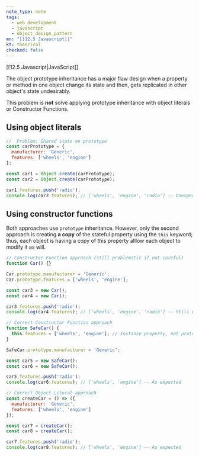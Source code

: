 ```yaml
---
note_type: note
tags:
  - web_development
  - javascript
  - object_design_pattern
mn: "[[12.5 Javascript]]"
kt: theorical
checked: false
---
```

[[12.5 Javascript|JavaScript]]

The object prototype inheritance has a major flaw design when a property or method in one object change its state and then, gets replicated in other object's state undesirably. 

This problem is **not** solve applying prototype inheritance with object literals or Constructor Functions. 

## Using object literals
```js
//  Problem: Shared state on prototype
const carPrototype = {
  manufacturer: 'Generic',
  features: ['wheels', 'engine']
};

const car1 = Object.create(carPrototype);
const car2 = Object.create(carPrototype);

car1.features.push('radio');
console.log(car2.features); // ['wheels', 'engine', 'radio'] -- Unexpected!
```

## Using constructor functions
Both approaches use `prototype` inheritance. However, only the second approach is creating **a copy** of the stateful property using the `this` keyword; thus, each object is having a copy of this property alllow each object to modify it as will.


```js
// Constructor Function approach (still problematic if not careful)
function Car() {}

Car.prototype.manufacturer = 'Generic';
Car.prototype.features = ['wheels', 'engine'];

const car3 = new Car();
const car4 = new Car();

car3.features.push('radio');
console.log(car4.features); // ['wheels', 'engine', 'radio'] -- Still unexpected!
```

```js
// Correct Constructor Function approach
function SafeCar() {
  this.features = ['wheels', 'engine']; // Instance property, not prototype
}

SafeCar.prototype.manufacturer = 'Generic';

const car5 = new SafeCar();
const car6 = new SafeCar();

car5.features.push('radio');
console.log(car6.features); // ['wheels', 'engine'] -- As expected

// Correct Object Literal approach
const createCar = () => ({
  manufacturer: 'Generic',
  features: ['wheels', 'engine']
});

const car7 = createCar();
const car8 = createCar();

car7.features.push('radio');
console.log(car8.features); // ['wheels', 'engine'] -- As expected
```
